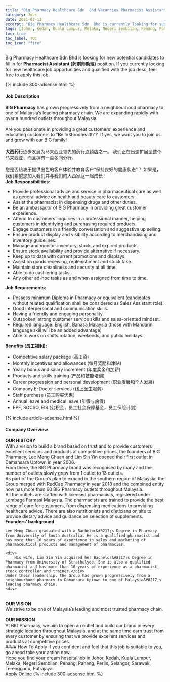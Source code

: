 ```yaml
---
title: "Big Pharmacy Healthcare Sdn  Bhd Vacancies Pharmacist Assistant (药剂师助理)" 
category: Jobs 
date: 2021-03-13 
excerpt: "Big Pharmacy Healthcare Sdn  Bhd is currently looking for suitable person to fill in the Pharmacist Assistant (药剂师助理) which positioned at Johor, Kedah, Kuala Lumpur, Melaka, Negeri Sembilan, Penang, Pahang, Perlis, Selangor, Sarawak, Terengganu, Putrajaya" 
tags: [Johor, Kedah, Kuala Lumpur, Melaka, Negeri Sembilan, Penang, Pahang, Perlis, Selangor, Sarawak, Terengganu, Putrajaya] 
toc: true 
toc_label: TOC 
toc_icon: "fire" 
--- 
```


<p>Big Pharmacy Healthcare Sdn  Bhd is looking for new potential candidates to fill in for <b>Pharmacist Assistant (药剂师助理)</b> position. If you currently looking for new healthcare job opportunities and qualified with the job desc, feel free to apply this job.
</p>{% include 300-adsense.html %} 
<div><div><h4>Job Description</h4></div><div><div><span><div><div><strong>BIG Pharmacy</strong> has grown progressively from a neighbourhood pharmacy to one of Malaysia&#8217;s leading pharmacy chain. We are expanding rapidly with over a hundred outlets throughout Malaysia.</div><div><br>Are you passionate in providing a great customers&#8217; experience and educating customers to &#8220;<strong>B</strong>e<strong> I</strong>n<strong> G</strong>oodhealth&#8221;?&#160; If yes, we want you to join us and grow with our BIG family!</div><div><br><strong>&#22823;&#35199;&#33647;&#34892;</strong>&#36880;&#27493;&#21457;&#23637;&#20026;&#39532;&#26469;&#35199;&#20122;&#39046;&#20808;&#30340;&#33647;&#34892;&#36830;&#38145;&#24215;&#20043;&#19968;&#12290; &#25105;&#20204;&#27491;&#22312;&#36805;&#36895;&#25193;&#23637;&#33267;&#25972;&#20010;&#39532;&#26469;&#35199;&#20122;&#65292;&#32780;&#19988;&#25317;&#26377;&#19968;&#30334;&#22810;&#38388;&#20998;&#34892;&#12290;</div><div><br>&#24744;&#26159;&#21542;&#28909;&#34935;&#20110;&#25552;&#20379;&#20986;&#33394;&#30340;&#23458;&#25143;&#20307;&#39564;&#24182;&#25945;&#32946;&#23458;&#25143;&#8220;&#20445;&#25345;&#33391;&#22909;&#30340;&#20581;&#24247;&#29366;&#24577;&#8221;&#65311; &#22914;&#26524;&#26159;&#65292;&#25105;&#20204;&#24076;&#26395;&#24744;&#21152;&#20837;&#25105;&#20204;&#24182;&#19982;&#25105;&#20204;&#30340;&#22823;&#35199;&#23478;&#24237;&#19968;&#36215;&#25104;&#38271;&#65281;</div><div><strong>Job Responsibilities:</strong></div><ul><li>Provide professional advice and service in pharmaceutical care as well as general advice on health and beauty care to customers.</li><li>Assist the pharmacist in dispensing drugs and other duties.</li><li>Be an ambassador of BIG Pharmacy in providing great customer experience.</li><li>Attend to customers&#8217; inquiries in a professional manner, helping customers in identifying and purchasing required products.</li><li>Engage customers in a friendly conversation and suggestive up selling.</li><li>Ensure product display and visibility according to merchandising and inventory guidelines.</li><li>Manage and monitor inventory, stock, and expired products.</li><li>Ensure stock availability and provide alternative if necessary.</li><li>Keep up to date with current promotions and displays.</li><li>Assist on goods receiving, replenishment and stock take.</li><li>Maintain store cleanliness and security at all time.</li><li>Able to do cashiering tasks.</li><li>Any other ad-hoc tasks as and when assigned from time to time.</li></ul><div><strong>Job Requirements:</strong></div><ul><li>Possess minimum Diploma in Pharmacy or equivalent (candidates without related qualification shall be considered as Sales Assistant role).</li><li>Good interpersonal and communication skills.</li><li>Having a friendly and engaging personality.</li><li>Outspoken, strong customer service skills and sales-oriented mindset.</li><li>Required language: English, Bahasa Malaysia (those with Mandarin language skill will be an added advantage)</li><li>Able to work on shifts rotation, weekends, and public holidays.</li></ul><div><strong>Benefits (&#21592;&#24037;&#31119;&#21033;):</strong></div><ul><li>Competitive salary package (&#39640;&#24037;&#36164;)</li><li>Monthly incentives and allowances (&#27599;&#26376;&#22870;&#21169;&#21644;&#27941;&#36148;)</li><li>Yearly bonus and salary increment (&#24180;&#24230;&#22870;&#37329;&#21644;&#21152;&#34218;)</li><li>Products and skills training (&#20135;&#21697;&#21644;&#25216;&#33021;&#22521;&#35757;)</li><li>Career progression and personal development (&#32844;&#19994;&#21457;&#23637;&#21644;&#20010;&#20154;&#21457;&#23637;)</li><li>Company E-Doctor services (&#32447;&#19978;&#21307;&#29983;&#26381;&#21153;)</li><li>Staff purchase (&#21592;&#24037;&#36141;&#20080;&#20248;&#24800;&#65289;</li><li>Annual leave and medical leave (&#24180;&#20551;&#19982;&#30149;&#20551;)</li><li>EPF, SOCSO, EIS (&#20844;&#31215;&#37329;&#65292;&#21592;&#24037;&#31038;&#20250;&#20445;&#38556;&#22522;&#37329;&#65292;&#21592;&#24037;&#20445;&#38505;&#35745;&#21010;)</li></ul></div></span></div></div></div> 
{% include article-adsense.html %} 
<div><div><h4>Company Overview</h4></div><div><div><span><div><div>
<strong>OUR HISTORY</strong>
<div>
		With a vision to build a brand based on trust and to provide customers excellent services and products at competitive prices, the founders of BIG Pharmacy, Lee Meng Chuan and Lim Sin Yin opened their first outlet in Damansara Uptown in year 2006.</div>
<div>
		From there, the BIG Pharmacy brand was recognised by many and the number of outlets slowly grew from 1 outlet to 13 outlets.</div>
<div>
		As part of the Group&#8217;s plan to expand in the southern region of Malaysia, the Group merged with RedCap Pharmacy in year 2018 and the combined entity now has more than 60 BIG Pharmacy outlets throughout Malaysia.</div>
<div>
		All the outlets are staffed with licensed pharmacists, registered under Lembaga Farmasi Malaysia. The pharmacists are trained to provide the best range of care for customers, from dispensing medications to providing healthcare advice. There are also nutritionists and dieticians on site to provide dietary advice and guidance on selection of supplements.</div>
<div>
<strong>Founders&#8217; background</strong></div>
	
	Lee Meng Chuan graduated with a Bachelor&#8217;s Degree in Pharmacy from University of South Australia. He is a qualified pharmacist and has more than 10 years of experience in sales and marketing of pharmaceutical products and management of pharmacies.
	
	<div>
		His wife, Lim Sin Yin acquired her Bachelor&#8217;s Degree in Pharmacy from University of Strathclyde. She is also a qualified pharmacist and has more than 10 years of experience as a pharmacist, stock controller and trainer.</div>
	Under their leadership, the Group has grown progressively from a neighbourhood pharmacy in Damansara Uptown to one of Malaysia&#8217;s leading pharmacy chain.
	<div>
<br>
<strong>OUR VISION</strong><br>
		We strive to be one of Malaysia&#8217;s leading and most trusted pharmacy chain.</div>
<br>
<strong>OUR MISSION</strong><br>
	At BIG Pharmacy, we aim to open an outlet and build our brand in every strategic location throughout Malaysia, and at the same time earn trust from every customer by ensuring that we provide excellent services and products at competitive prices.</div></div></span></div></div></div> 
#### How To Apply 
If you confident and feel that this job is suitable to you, go ahead take your action now. <br/> 
Hope you find your dream hospital job in Johor, Kedah, Kuala Lumpur, Melaka, Negeri Sembilan, Penang, Pahang, Perlis, Selangor, Sarawak, Terengganu, Putrajaya. <br/> 
<a href="https://www.jobstreet.com.my/en/job/pharmacist-assistant-药剂师助理-4504635?jobId=jobstreet-my-job-4504635" class="btn btn--warning" target="_blank" rel="nofollow noopenner">Apply Online</a> 
{% include 300-adsense.html %} 